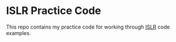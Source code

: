 # ISLR Practice Code

This repo contains my practice code for working through [ISLR](https://www.statlearning.com/) code examples.